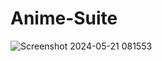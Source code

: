 # Anime-Suite
 
![Screenshot 2024-05-21 081553](https://github.com/Junni007/Anime-Suite-1/assets/147623950/b3b3a1d2-d7ce-4b70-babe-f08391df7c4d)

